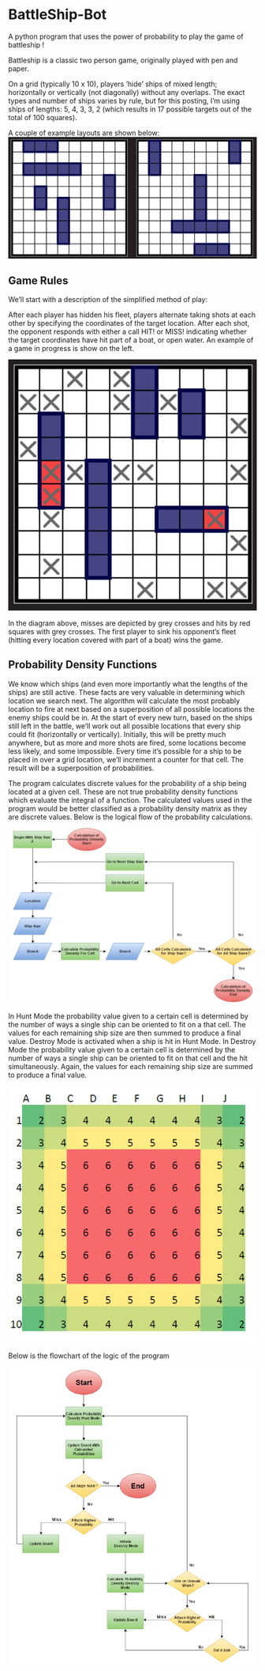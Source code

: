 # BattleShip-Bot
A python program that uses the power of probability to play the game of battleship !

Battleship is a classic two person game, originally played with pen and paper.

On a grid (typically 10 x 10), players ’hide’ ships of mixed length; horizontally or vertically (not diagonally) without any overlaps. The exact types and number of ships varies by rule, but for this posting, I’m using ships of lengths: 5, 4, 3, 3, 2 (which results in 17 possible targets out of the total of 100 squares).

A couple of example layouts are shown below:
![Architecture Image](https://github.com/MainakRoy93/BattleShip-Bot/blob/master/Images/2020-02-02_15h57_12.png?raw=true "Optional Title")

## Game Rules
We’ll start with a description of the simplified method of play:

After each player has hidden his fleet, players alternate taking shots at each other by specifying the coordinates of the target location. After each shot, the opponent responds with either a call HIT! or MISS! indicating whether the target coordinates have hit part of a boat, or open water. An example of a game in progress is show on the left.

![Architecture Image](https://github.com/MainakRoy93/BattleShip-Bot/blob/master/Images/2020-02-02_16h07_35.png?raw=true "Optional Title")

In the diagram above, misses are depicted by grey crosses and hits by red squares with grey crosses. The first player to sink his opponent’s fleet (hitting every location covered with part of a boat) wins the game.

## Probability Density Functions
We know which ships (and even more importantly what the lengths of the ships) are still active. These facts are very valuable in determining which location we search next. The algorithm will calculate the most probably location to fire at next based on a superposition of all possible locations the enemy ships could be in. At the start of every new turn, based on the ships still left in the battle, we’ll work out all possible locations that every ship could fit (horizontally or vertically). Initially, this will be pretty much anywhere, but as more and more shots are fired, some locations become less likely, and some impossible. Every time it’s possible for a ship to be placed in over a grid location, we’ll increment a counter for that cell. The result will be a superposition of probabilities.

The program calculates discrete values for the probability of a ship being located at a given cell. These are not true probability density functions which evaluate the integral of a function. The calculated values used in the program would be better classified as a probability density matrix as they are discrete values. Below is the logical flow of the probability calculations.

![Architecture Image](https://github.com/MainakRoy93/BattleShip-Bot/blob/master/Images/2020-02-15_17h36_23.png?raw=true "Optional Title")

In Hunt Mode the probability value given to a certain cell is determined by the number of ways a single ship can be oriented to fit on a that cell. The values for each remaining ship size are then summed to produce a final value. Destroy Mode is activated when a ship is hit in Hunt Mode. In Destroy Mode the probability value given to a certain cell is determined by the number of ways a single ship can be oriented to fit on that cell and the hit simultaneously. Again, the values for each remaining ship size are summed to produce a final value.

![Architecture Image](https://github.com/MainakRoy93/BattleShip-Bot/blob/master/Images/2020-02-15_17h39_45.png?raw=true "The probability density for a single size 3 ship")

Below is the flowchart of the logic of the program

![Architecture Image](https://github.com/MainakRoy93/BattleShip-Bot/blob/master/Images/2020-02-02_16h23_38.png?raw=true "Optional Title")
